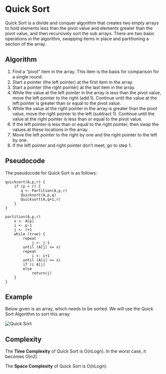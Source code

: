 # Quick Sort

Quick Sort is a divide and conquer algorithm that creates two empty arrays to hold elements less than the pivot value and elements greater than the pivot value, and then recursively sort the sub arrays. There are two basic operations in the algorithm, swapping items in place and partitioning a section of the array.

## Algorithm

1. Find a “pivot” item in the array. This item is the basis for comparison for a single round.
2. Start a pointer (the left pointer) at the first item in the array.
3. Start a pointer (the right pointer) at the last item in the array.
4. While the value at the left pointer in the array is less than the pivot value, move the left pointer to the right (add 1). Continue until the value at the left pointer is greater than or equal to the pivot value.
5. While the value at the right pointer in the array is greater than the pivot value, move the right pointer to the left (subtract 1). Continue until the value at the right pointer is less than or equal to the pivot value.
6. If the left pointer is less than or equal to the right pointer, then swap the values at these locations in the array.
7. Move the left pointer to the right by one and the right pointer to the left by one.
8. If the left pointer and right pointer don’t meet, go to step 1.

## Pseudocode

The pseudocode for Quick Sort is as follows:

```
quicksort(A,p,r) {
    if (p < r) {
       q <- Partition(A,p,r)
       Quicksort(A,p,q)
       Quicksort(A,q+1,r)
    }
}

partition(A,p,r)
    x <- A[p]
    i <- p-1
    j <- r+1
    while (true) {
        repeat
            j <- j-1
        until (A[j] <= x)
        repeat
            i <- i+1
        until (A[i] >= x)
        if (i A[j]
        else 
            return(j)
    }
}
```

## Example

Below given is an array, which needs to be sorted. We will use the Quick Sort Algorithm to sort this array:

![Quick Sort](https://cdn-images-1.medium.com/max/800/1*DtH6fEdBhoUGnjBWudJ8pA.png)

## Complexity

The **Time Complexity** of Quick Sort is O(nLogn). In the worst case, it becomes O(n2).

The **Space Complexity** of Quick Sort is O(nLogn).

